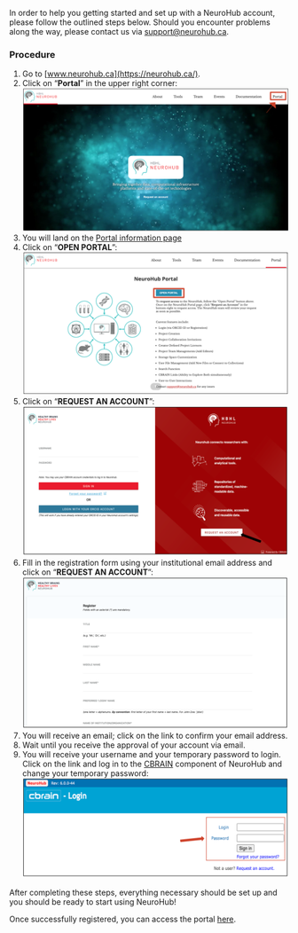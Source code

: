 In order to help you getting started and set up with a NeuroHub account, please follow the outlined steps below. Should you encounter problems along the way, please contact us via support@neurohub.ca.


### Procedure

1. Go to [www.neurohub.ca](https://neurohub.ca/).  
2. Click on “**Portal**” in the upper right corner: ![](img/neurohub_cr.png)  
3. You will land on the [Portal information page](https://neurohub.ca/portal.html)  
4. Click on “**OPEN PORTAL**”: ![](img/portal_cr.png)  
5. Click on “**REQUEST AN ACCOUNT**”: ![](img/request_account2.png)  
6. Fill in the registration form using your institutional email address and click on “**REQUEST AN ACCOUNT**”: ![](img/register.png)  
7. You will receive an email; click on the link to confirm your email address.  
8. Wait until you receive the approval of your account via email.  
9. You will receive your username and your temporary password to login. Click on the link and log in to the [CBRAIN](http://www.cbrain.ca/) component of NeuroHub and change your temporary password:
![](img/cbrain_login2.png)  

After completing these steps, everything necessary should be set up and you should be ready to start using NeuroHub!  

Once successfully registered, you can access the portal [here](https://portal.neurohub.ca).

